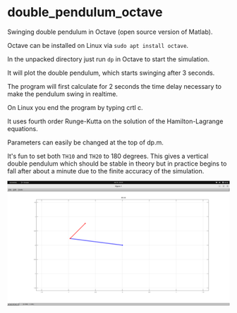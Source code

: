 # double_pendulum_octave
Swinging double pendulum in Octave (open source version of Matlab). 

Octave can be installed on Linux via `sudo apt install octave`.

In the unpacked directory just run `dp` in Octave to start the simulation.

It will plot the double pendulum, which starts swinging after 3 seconds.

The program will first calculate for 2 seconds the time delay necessary to make the pendulum swing in realtime.

On Linux you end the program by typing crtl c.

It uses fourth order Runge-Kutta on the solution of the Hamilton-Lagrange equations.

Parameters can easily be changed at the top of dp.m.

It's fun to set both `TH10` and `TH20` to 180 degrees.
This gives a vertical double pendulum which should be stable in theory but in practice begins to fall after about a minute due to the finite accuracy of the simulation.

![Screenshot](dp.png)
